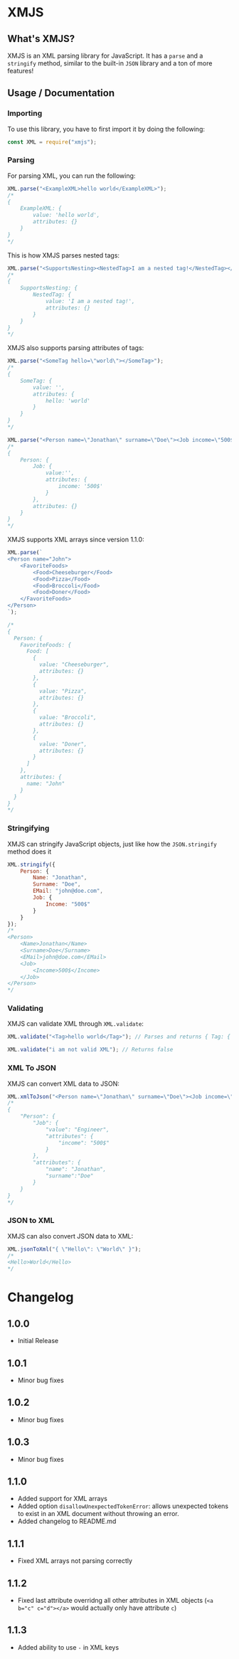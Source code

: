 # XMJS
## What's XMJS?

XMJS is an XML parsing library for JavaScript. It has a `parse` and a `stringify` method, similar to the built-in `JSON` library and a ton of more features!

## Usage / Documentation
### Importing
To use this library, you have to first import it by doing the following:
```js
const XML = require("xmjs");
```
### Parsing
For parsing XML, you can run the following:
```js
XML.parse("<ExampleXML>hello world</ExampleXML>");
/*
{
    ExampleXML: {
        value: 'hello world',
        attributes: {}
    }
}
*/
```
This is how XMJS parses nested tags:
```js
XML.parse("<SupportsNesting><NestedTag>I am a nested tag!</NestedTag></SupportsNesting>");
/*
{
    SupportsNesting: {
        NestedTag: {
            value: 'I am a nested tag!',
            attributes: {}
        }
    }
}
*/
```
XMJS also supports parsing attributes of tags:
```js
XML.parse("<SomeTag hello=\"world\"></SomeTag>");
/*
{
    SomeTag: {
        value: '',
        attributes: {
            hello: 'world'
        }
    }
}
*/

XML.parse("<Person name=\"Jonathan\" surname=\"Doe\"><Job income=\"500$\"></Job></Person>");
/*
{
    Person: {
        Job: {
            value:'',
            attributes: {
                income: '500$'
            }
        },
        attributes: {}
    }
}
*/
```
XMJS supports XML arrays since version 1.1.0:
```js
XML.parse(`
<Person name="John">
    <FavoriteFoods>
        <Food>Cheeseburger</Food>
        <Food>Pizza</Food>
        <Food>Broccoli</Food>
        <Food>Doner</Food>
    </FavoriteFoods>
</Person>
`);

/*
{
  Person: {
    FavoriteFoods: {
      Food: [
        {
          value: "Cheeseburger",
          attributes: {}
        },
        {
          value: "Pizza",
          attributes: {}
        },
        {
          value: "Broccoli",
          attributes: {}
        },
        {
          value: "Doner",
          attributes: {}
        }
      ]
    },
    attributes: {
      name: "John"
    }
  }
}
*/
```
### Stringifying
XMJS can stringify JavaScript objects, just like how the `JSON.stringify` method does it
```js
XML.stringify({
    Person: {
        Name: "Jonathan",
        Surname: "Doe",
        EMail: "john@doe.com",
        Job: {
            Income: "500$"
        }
    }
});
/*
<Person>
    <Name>Jonathan</Name>
    <Surname>Doe</Surname>
    <EMail>john@doe.com</EMail>
    <Job>
        <Income>500$</Income>
    </Job>
</Person>
*/
```
### Validating
XMJS can validate XML through `XML.validate`:
```js
XML.validate("<Tag>hello world</Tag>"); // Parses and returns { Tag: { value: 'hello world', attributes: {} } }

XML.validate("i am not valid XML"); // Returns false
```

### XML To JSON
XMJS can convert XML data to JSON:
```js
XML.xmlToJson("<Person name=\"Jonathan\" surname=\"Doe\"><Job income=\"500$\">Engineer</Job></Person>");
/*
{
    "Person": {
        "Job": {
            "value": "Engineer",
            "attributes": {
                "income": "500$"
            }
        },
        "attributes": {
            "name": "Jonathan",
            "surname":"Doe"
        }
    }
}
*/
```

### JSON to XML
XMJS can also convert JSON data to XML:
```js
XML.jsonToXml("{ \"Hello\": \"World\" }");
/*
<Hello>World</Hello>
*/
```

# Changelog
## 1.0.0
* Initial Release
## 1.0.1
* Minor bug fixes
## 1.0.2
* Minor bug fixes
## 1.0.3
* Minor bug fixes
## 1.1.0
* Added support for XML arrays
* Added option `disallowUnexpectedTokenError`: allows unexpected tokens to exist in an XML document without throwing an error.
* Added changelog to README.md
## 1.1.1
* Fixed XML arrays not parsing correctly
## 1.1.2
* Fixed last attribute overridng all other attributes in XML objects (`<a b="c" c="d"></a>` would actually only have attribute `c`)
## 1.1.3
* Added ability to use `-` in XML keys
